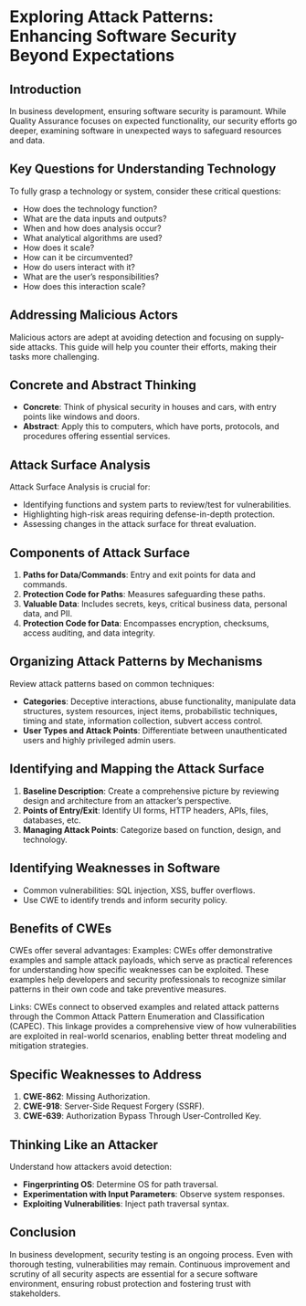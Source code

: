 # Exploring Attack Patterns: Enhancing Software Security Beyond Expectations

## Introduction
In business development, ensuring software security is paramount. While Quality Assurance focuses on expected functionality, our security efforts go deeper, examining software in unexpected ways to safeguard resources and data.

## Key Questions for Understanding Technology
To fully grasp a technology or system, consider these critical questions:
- How does the technology function?
- What are the data inputs and outputs?
- When and how does analysis occur?
- What analytical algorithms are used?
- How does it scale?
- How can it be circumvented?
- How do users interact with it?
- What are the user’s responsibilities?
- How does this interaction scale?

## Addressing Malicious Actors
Malicious actors are adept at avoiding detection and focusing on supply-side attacks. This guide will help you counter their efforts, making their tasks more challenging.

## Concrete and Abstract Thinking
- **Concrete**: Think of physical security in houses and cars, with entry points like windows and doors.
- **Abstract**: Apply this to computers, which have ports, protocols, and procedures offering essential services.

## Attack Surface Analysis
Attack Surface Analysis is crucial for:
- Identifying functions and system parts to review/test for vulnerabilities.
- Highlighting high-risk areas requiring defense-in-depth protection.
- Assessing changes in the attack surface for threat evaluation.

## Components of Attack Surface
1. **Paths for Data/Commands**: Entry and exit points for data and commands.
2. **Protection Code for Paths**: Measures safeguarding these paths.
3. **Valuable Data**: Includes secrets, keys, critical business data, personal data, and PII.
4. **Protection Code for Data**: Encompasses encryption, checksums, access auditing, and data integrity.

## Organizing Attack Patterns by Mechanisms
Review attack patterns based on common techniques:
- **Categories**: Deceptive interactions, abuse functionality, manipulate data structures, system resources, inject items, probabilistic techniques, timing and state, information collection, subvert access control.
- **User Types and Attack Points**: Differentiate between unauthenticated users and highly privileged admin users.

## Identifying and Mapping the Attack Surface
1. **Baseline Description**: Create a comprehensive picture by reviewing design and architecture from an attacker’s perspective.
2. **Points of Entry/Exit**: Identify UI forms, HTTP headers, APIs, files, databases, etc.
3. **Managing Attack Points**: Categorize based on function, design, and technology.

## Identifying Weaknesses in Software
- Common vulnerabilities: SQL injection, XSS, buffer overflows.
- Use CWE to identify trends and inform security policy.

## Benefits of CWEs
CWEs offer several advantages:
Examples: CWEs offer demonstrative examples and sample attack payloads, which serve as practical references for understanding how specific weaknesses can be exploited. These examples help developers and security professionals to recognize similar patterns in their own code and take preventive measures.

Links: CWEs connect to observed examples and related attack patterns through the Common Attack Pattern Enumeration and Classification (CAPEC). This linkage provides a comprehensive view of how vulnerabilities are exploited in real-world scenarios, enabling better threat modeling and mitigation strategies.



## Specific Weaknesses to Address
1. **CWE-862**: Missing Authorization.
2. **CWE-918**: Server-Side Request Forgery (SSRF).
3. **CWE-639**: Authorization Bypass Through User-Controlled Key.

## Thinking Like an Attacker
Understand how attackers avoid detection:
- **Fingerprinting OS**: Determine OS for path traversal.
- **Experimentation with Input Parameters**: Observe system responses.
- **Exploiting Vulnerabilities**: Inject path traversal syntax.

## Conclusion
In business development, security testing is an ongoing process. Even with thorough testing, vulnerabilities may remain. Continuous improvement and scrutiny of all security aspects are essential for a secure software environment, ensuring robust protection and fostering trust with stakeholders.